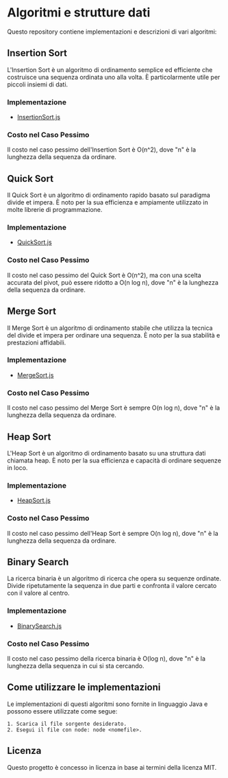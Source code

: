 # Algoritmi e strutture dati

Questo repository contiene implementazioni e descrizioni di vari algoritmi:

## Insertion Sort

L'Insertion Sort è un algoritmo di ordinamento semplice ed efficiente che costruisce una sequenza ordinata uno alla volta. È particolarmente utile per piccoli insiemi di dati.

### Implementazione
- [InsertionSort.js](insertion-sort/InsertionSort.js)

### Costo nel Caso Pessimo
Il costo nel caso pessimo dell'Insertion Sort è O(n^2), dove "n" è la lunghezza della sequenza da ordinare.

## Quick Sort

Il Quick Sort è un algoritmo di ordinamento rapido basato sul paradigma divide et impera. È noto per la sua efficienza e ampiamente utilizzato in molte librerie di programmazione.

### Implementazione
- [QuickSort.js](quick-sort/QuickSort.js)

### Costo nel Caso Pessimo
Il costo nel caso pessimo del Quick Sort è O(n^2), ma con una scelta accurata del pivot, può essere ridotto a O(n log n), dove "n" è la lunghezza della sequenza da ordinare.

## Merge Sort

Il Merge Sort è un algoritmo di ordinamento stabile che utilizza la tecnica del divide et impera per ordinare una sequenza. È noto per la sua stabilità e prestazioni affidabili.

### Implementazione
- [MergeSort.js](merge-sort/MergeSort.js)

### Costo nel Caso Pessimo
Il costo nel caso pessimo del Merge Sort è sempre O(n log n), dove "n" è la lunghezza della sequenza da ordinare.

## Heap Sort

L'Heap Sort è un algoritmo di ordinamento basato su una struttura dati chiamata heap. È noto per la sua efficienza e capacità di ordinare sequenze in loco.

### Implementazione
- [HeapSort.js](heap-sort/HeapSort.js)

### Costo nel Caso Pessimo
Il costo nel caso pessimo dell'Heap Sort è sempre O(n log n), dove "n" è la lunghezza della sequenza da ordinare.

## Binary Search

La ricerca binaria è un algoritmo di ricerca che opera su sequenze ordinate. Divide ripetutamente la sequenza in due parti e confronta il valore cercato con il valore al centro.

### Implementazione
- [BinarySearch.js](binary-search/BinarySearch.js)

### Costo nel Caso Pessimo
Il costo nel caso pessimo della ricerca binaria è O(log n), dove "n" è la lunghezza della sequenza in cui si sta cercando.

## Come utilizzare le implementazioni

Le implementazioni di questi algoritmi sono fornite in linguaggio Java e possono essere utilizzate come segue:

    1. Scarica il file sorgente desiderato.
    2. Esegui il file con node: node <nomefile>.

## Licenza

Questo progetto è concesso in licenza in base ai termini della licenza MIT.